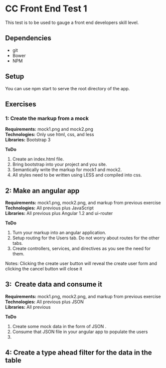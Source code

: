 # CC Front End Test 1
This test is to be used to gauge a front end developers skill level.

## Dependencies
* git
* Bower
* NPM

## Setup
You can use npm start to serve the root directory of the app.

## Exercises
### 1: Create the markup from a mock 
**Requirements:** mock1.png and mock2.png  
**Technologies:** Only use html, css, and less  
**Libraries:** Bootstrap 3

**ToDo**  
1. Create an index.html file.  
2. Bring bootstrap into your project and you site.
3. Semantically write the markup for mock1 and mock2.
4. All styles need to be written using LESS and compiled into css. 

 
## 2: Make an angular app 
**Requirements:** mock1.png, mock2.png, and markup from previous exercise  
**Technologies:** All previous plus JavaScript  
**Libraries:** All previous plus Angular 1.2 and ui-router

**ToDo**  
1. Turn your markup into an angular application.
2. Setup routing for the Users tab.  Do not worry about routes for the other tabs.  
3. Create controllers, services, and directives as you see the need for them.
 
Notes: Clicking the create user button will reveal the create user form and clicking the cancel button will close it
 
## 3:  Create data and consume it
**Requirements:** mock1.png, mock2.png, and markup from previous exercise  
**Technologies:** All previous plus JSON  
**Libraries:** All previous   

**ToDo**  
1. Create some mock data in the form of JSON . 
2. Consume that JSON file in your angular app to populate the users
3. 

## 4: Create a type ahead filter for the data in the table
